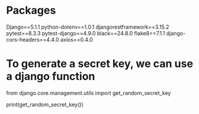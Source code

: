 # Packages
Django==5.1.1
python-dotenv==1.0.1
djangorestframework==3.15.2
pytest==8.3.3
pytest-django==4.9.0
black==24.8.0 
flake8==7.1.1
django-cors-headers==4.4.0
axios==0.4.0

# To generate a secret key, we can use a django function
from django.core.management.utils import get_random_secret_key

print(get_random_secret_key())